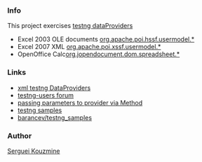 ### Info

This project exercises [testng dataProviders](http://testng.org/doc/documentation-main.html#parameters-dataproviders)

  * Excel 2003 OLE documents [org.apache.poi.hssf.usermodel.*](http://shanmugavelc.blogspot.com/2011/08/apache-poi-read-excel-for-use-of.html) 
  * Excel 2007 XML [org.apache.poi.xssf.usermodel.*](http://howtodoinjava.com/2013/06/19/readingwriting-excel-files-in-java-poi-tutorial/)
  * OpenOffice Calc[org.jopendocument.dom.spreadsheet.*](http://www.programcreek.com/java-api-examples/index.php?api=org.jopendocument.dom.spreadsheet.Sheet)

### Links
 
 * [xml testng DataProviders](http://testngtricks.blogspot.com/2013/05/how-to-provide-data-to-dataproviders.html)
 * [testng-users forum](https://groups.google.com/forum/#!topic/testng-users/J437qa5PSx8)
 * [passing parameters to provider via Method](http://stackoverflow.com/questions/666477/possible-to-pass-parameters-to-testng-dataprovider)
 * [testng samples](https://habrahabr.ru/post/121234/)
 * [barancev/testng_samples](https://github.com/barancev/testng_samples)

### Author
[Serguei Kouzmine](kouzmine_serguei@yahoo.com)
